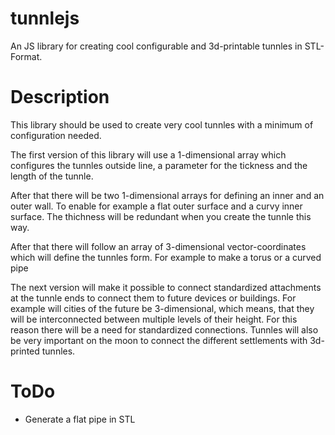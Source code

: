 # tunnlejs
An JS library for creating cool configurable and 3d-printable tunnles in STL-Format.

# Description
This library should be used to create very cool tunnles with a minimum of configuration needed.

The first version of this library will use a 1-dimensional array which configures the tunnles outside line,
a parameter for the tickness and the length of the tunnle.

After that there will be two 1-dimensional arrays for defining an inner and an outer wall. To enable for
example a flat outer surface and a curvy inner surface. The thichness will be redundant when you create the
tunnle this way.

After that there will follow an array of 3-dimensional vector-coordinates which will define the tunnles
form. For example to make a torus or a curved pipe 

The next version will make it possible to connect standardized attachments at the tunnle ends to connect them
to future devices or buildings.
For example will cities of the future be 3-dimensional, which means, that they will be interconnected between
multiple levels of their height. For this reason there will be a need for standardized connections.
Tunnles will also be very important on the moon to connect the different settlements with 3d-printed tunnles.


# ToDo
- Generate a flat pipe in STL
